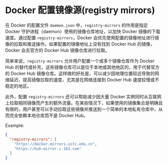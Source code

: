 # Docker 配置镜像源(registry mirrors)

在 Docker 的配置文件 `daemon.json` 中，`registry-mirrors` 的作用是指定 Docker 守护进程（daemon）使用的镜像仓库地址，以加快 Docker 镜像的下载速度。通过配置 `registry-mirrors`，Docker 会优先使用配置的镜像地址进行镜像的拉取和推送操作。如果配置的镜像地址上没有找到 Docker Hub 的镜像，Docker 会去官方的 Docker Hub 镜像仓库进行拉取。

简单来说，`registry-mirrors` 允许用户配置一个或多个镜像仓库作为 Docker Hub 的替代或补充，这些镜像仓库可以是位于本地或其他地区的，用于代替官方的 Docker Hub 镜像仓库。这样做的好处是，可以减少因地理位置较远导致的网络延迟，提高镜像拉取的速度，尤其是在网络连接到 Docker Hub 速度较慢或不稳定的地区。

此外，配置 `registry-mirrors` 还可以帮助减少因大量 Docker 实例同时从互联网上拉取相同镜像而产生的额外流量。在某些情况下，如果使用的镜像集合是明确且有限的，用户甚至可以手动拉取这些镜像并推送到一个简单的本地私有仓库中，从而完全依赖本地仓库而不是 Docker Hub。

Example:

```json
{
  "registry-mirrors": [
    "https://docker.mirrors.ustc.edu.cn",
    "https://hub-mirror.c.163.com"
  ]
}
```
